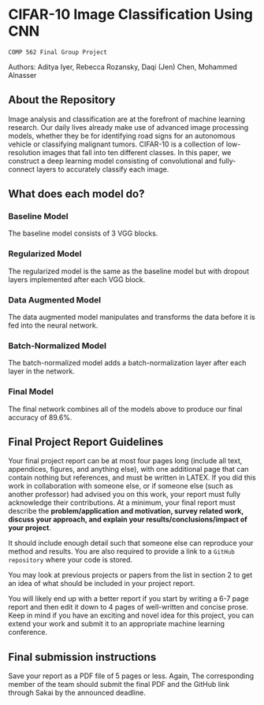 # CIFAR-10 Image Classification Using CNN
`COMP 562 Final Group Project`

Authors: Aditya Iyer, Rebecca Rozansky, Daqi (Jen) Chen, Mohammed Alnasser

## About the Repository

Image analysis and classification are at the forefront of machine learning research. Our daily lives already make use of advanced image processing models, whether they be for identifying road signs for an autonomous vehicle or classifying malignant tumors. CIFAR-10 is a collection of low-resolution images that fall into ten different classes. In this paper, we construct a deep learning model consisting of convolutional and fully-connect layers to accurately classify each image.

## What does each model do?

### Baseline Model

The baseline model consists of 3 VGG blocks.

### Regularized Model

The regularized model is the same as the baseline model but with dropout layers implemented after each VGG block.

### Data Augmented Model

The data augmented model manipulates and transforms the data before it is fed into the neural network.

### Batch-Normalized Model

The batch-normalized model adds a batch-normalization layer after each layer in the network.

### Final Model

The final network combines all of the models above to produce our final accuracy of 89.6%.

## Final Project Report Guidelines
Your final project report can be at most four pages long (include all text, appendices, figures, and anything else), with one additional page that can contain nothing but references, and must be written in LATEX. If you did this work in collaboration with someone else, or if someone else (such as another professor) had advised you on this work, your report must fully acknowledge their contributions. At a minimum, your final report must describe the **problem/application and motivation, survey related work, discuss your approach, and explain your results/conclusions/impact of your project**. 

It should include enough detail such that someone else can reproduce your method and results. You are also required to provide a link to a `GitHub repository` where your code is stored. 

You may look at previous projects or papers from the list in section 2 to get an idea of what should be included in your project report. 

You will likely end up with a better report if you start by writing a 6-7 page report and
then edit it down to 4 pages of well-written and concise prose. Keep in mind if you have an exciting and novel
idea for this project, you can extend your work and submit it to an appropriate machine learning conference.

## Final submission instructions

Save your report as a PDF file of 5 pages or less. Again, The corresponding member of the team should submit
the final PDF and the GitHub link through Sakai by the announced deadline.
